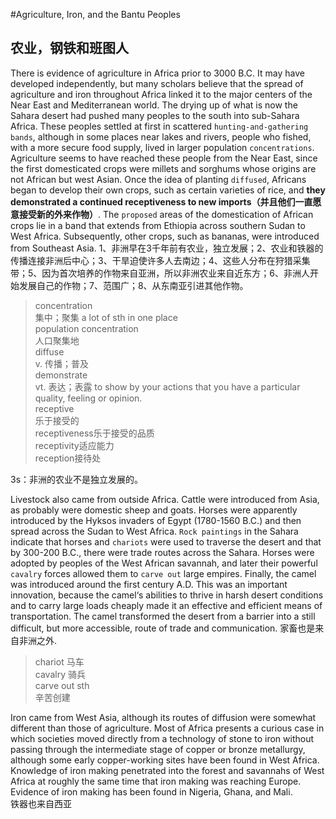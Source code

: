 #Agriculture, Iron, and the Bantu Peoples  
## 农业，钢铁和班图人  
There is evidence of agriculture in Africa prior to 3000 B.C. It may have developed independently, but many scholars believe that the spread of agriculture and iron throughout Africa linked it to the major centers of the Near East and Mediterranean world. The drying up of what is now the Sahara desert had pushed many peoples to the south into sub-Sahara Africa. These peoples settled at first in scattered `hunting-and-gathering bands`, although in some places near lakes and rivers, people who fished, with a more secure food supply, lived in larger population `concentrations`. Agriculture seems to have reached these people from the Near East, since the first domesticated crops were millets and sorghums whose origins are not African but west Asian. Once the idea of planting `diffused`, Africans began to develop their own crops, such as certain varieties of rice, and **they demonstrated a continued receptiveness to new imports（并且他们一直愿意接受新的外来作物）**. The `proposed` areas of the domestication of African crops lie in a band that extends from Ethiopia across southern Sudan to West Africa. Subsequently, other crops, such as bananas, were introduced from Southeast Asia.
1、非洲早在3千年前有农业，独立发展；2、农业和铁器的传播连接非洲后中心；3、干旱迫使许多人去南边；4、这些人分布在狩猎采集带；5、因为首次培养的作物来自亚洲，所以非洲农业来自近东方；6、非洲人开始发展自己的作物；7、范围广；8、从东南亚引进其他作物。  
> concentration  
> 集中；聚集 a lot of sth in one place  
> population concentration  
> 人口聚集地  
> diffuse  
> v. 传播；普及  
> demonstrate  
> vt. 表达；表露 to show by your actions that you have a particular quality, feeling or opinion.  
> receptive  
> 乐于接受的  
> receptiveness乐于接受的品质  
> receptivity适应能力  
> reception接待处  

3s：非洲的农业不是独立发展的。  

Livestock also came from outside Africa. Cattle were introduced from Asia, as probably were domestic sheep and goats. Horses were apparently introduced by the Hyksos invaders of Egypt (1780-1560 B.C.) and then spread across the Sudan to West Africa. `Rock paintings` in the Sahara indicate that horses and `chariots` were used to traverse the desert and that by 300-200 B.C., there were trade routes across the Sahara. Horses were adopted by peoples of the West African savannah, and later their powerful `cavalry` forces allowed them to `carve out` large empires. Finally, the camel was introduced around the first century A.D. This was an important innovation, because the camel‘s abilities to thrive in harsh desert conditions and to carry large loads cheaply made it an effective and efficient means of transportation. The camel transformed the desert from a barrier into a still difficult, but more accessible, route of trade and communication.
家畜也是来自非洲之外.  
> chariot 马车  
> cavalry 骑兵  
> carve out  sth  
> 辛苦创建  

Iron came from West Asia, although its routes of diffusion were somewhat different than those of agriculture. Most of Africa presents a curious case in which societies moved directly from a technology of stone to iron without passing through the intermediate stage of copper or bronze metallurgy, although some early copper-working sites have been found in West Africa. Knowledge of iron making penetrated into the forest and savannahs of West Africa at roughly the same time that iron making was reaching Europe. Evidence of iron making has been found in Nigeria, Ghana, and Mali.  
铁器也来自西亚  


